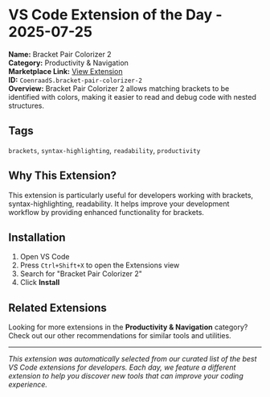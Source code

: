 # VS Code Extension of the Day - 2025-07-25

**Name:** Bracket Pair Colorizer 2  
**Category:** Productivity & Navigation  
**Marketplace Link:** [View Extension](https://marketplace.visualstudio.com/items?itemName=CoenraadS.bracket-pair-colorizer-2)  
**ID:** `CoenraadS.bracket-pair-colorizer-2`  
**Overview:** Bracket Pair Colorizer 2 allows matching brackets to be identified with colors, making it easier to read and debug code with nested structures.  


## Tags
`brackets`, `syntax-highlighting`, `readability`, `productivity`

## Why This Extension?

This extension is particularly useful for developers working with brackets, syntax-highlighting, readability. It helps improve your development workflow by providing enhanced functionality for brackets.

## Installation

1. Open VS Code
2. Press `Ctrl+Shift+X` to open the Extensions view
3. Search for "Bracket Pair Colorizer 2"
4. Click **Install**

## Related Extensions

Looking for more extensions in the **Productivity & Navigation** category? Check out our other recommendations for similar tools and utilities.

---

*This extension was automatically selected from our curated list of the best VS Code extensions for developers. Each day, we feature a different extension to help you discover new tools that can improve your coding experience.*

